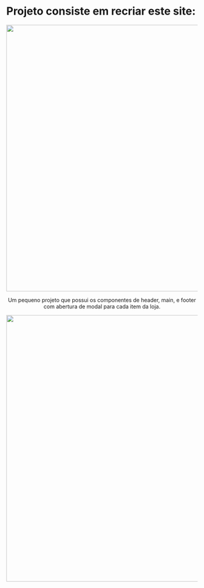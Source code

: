 # Projeto consiste em recriar este site:

<div align="center">
<img src="https://github.com/RyanderGodinho/Loja_com_React/assets/112562924/267b62b1-0daa-425f-8318-1471a541aa67" width="700px" />
</div>

<p align="center">
  Um pequeno projeto que possui os componentes de header, main, e footer com abertura de modal para cada item da loja.
</p>  

<div align="center">
<img src="https://github.com/RyanderGodinho/Loja_com_React/assets/112562924/9a8c6299-d60d-4c66-8462-1a03748f96d5" width="700px" />
</div>
